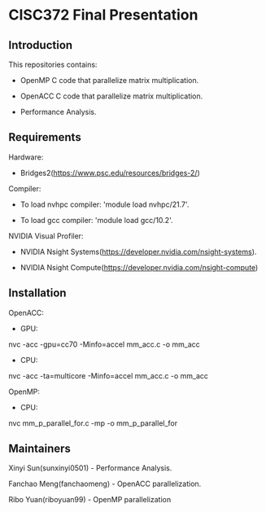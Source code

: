 # CISC372 Final Presentation
## Introduction
This repositories contains:  
- OpenMP C code that parallelize matrix multiplication.  

- OpenACC C code that parallelize matrix multiplication.    

- Performance Analysis.  

## Requirements

Hardware:   

- Bridges2(https://www.psc.edu/resources/bridges-2/)

Compiler: 

- To load nvhpc compiler: 'module load nvhpc/21.7'.     
  
- To load gcc compiler: 'module load gcc/10.2'.   

NVIDIA Visual Profiler:    
- NVIDIA Nsight Systems(https://developer.nvidia.com/nsight-systems).   

- NVIDIA Nsight Compute(https://developer.nvidia.com/nsight-compute)


## Installation
OpenACC:

- GPU:

nvc -acc -gpu=cc70 -Minfo=accel mm_acc.c -o mm_acc

- CPU:

nvc -acc -ta=multicore -Minfo=accel mm_acc.c -o mm_acc

OpenMP:

- CPU:    

 nvc mm_p_parallel_for.c -mp -o mm_p_parallel_for



## Maintainers
Xinyi Sun(sunxinyi0501) - Performance Analysis.       

Fanchao Meng(fanchaomeng) - OpenACC parallelization.      

Ribo Yuan(riboyuan99) - OpenMP parallelization
